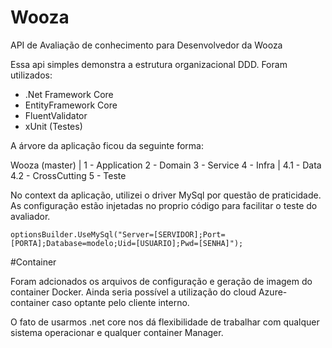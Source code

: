 # Wooza
API de Avaliação de conhecimento para Desenvolvedor da Wooza

Essa api simples demonstra a estrutura organizacional DDD.
Foram utilizados:
 - .Net Framework Core 
 - EntityFramework Core
 - FluentValidator
 - xUnit (Testes)
 
 A árvore da aplicação ficou da seguinte forma:
 
 Wooza (master)
    |
    1 - Application
    2 - Domain
    3 - Service
    4 - Infra
        |
        4.1 - Data
        4.2 - CrossCutting
    5 - Teste
 
 No context da aplicação, utilizei o driver MySql por questão de praticidade.
 As configuração estão injetadas no proprio código para facilitar o teste do avaliador.
 
    optionsBuilder.UseMySql("Server=[SERVIDOR];Port=[PORTA];Database=modelo;Uid=[USUARIO];Pwd=[SENHA]");

#Container
 
Foram adcionados os arquivos de configuração e geração de imagem do container Docker.
Ainda seria possível a utilização do cloud Azure-container caso optante pelo cliente interno.

O fato de usarmos .net core nos dá flexibilidade de trabalhar com qualquer sistema operacionar e qualquer container Manager.
